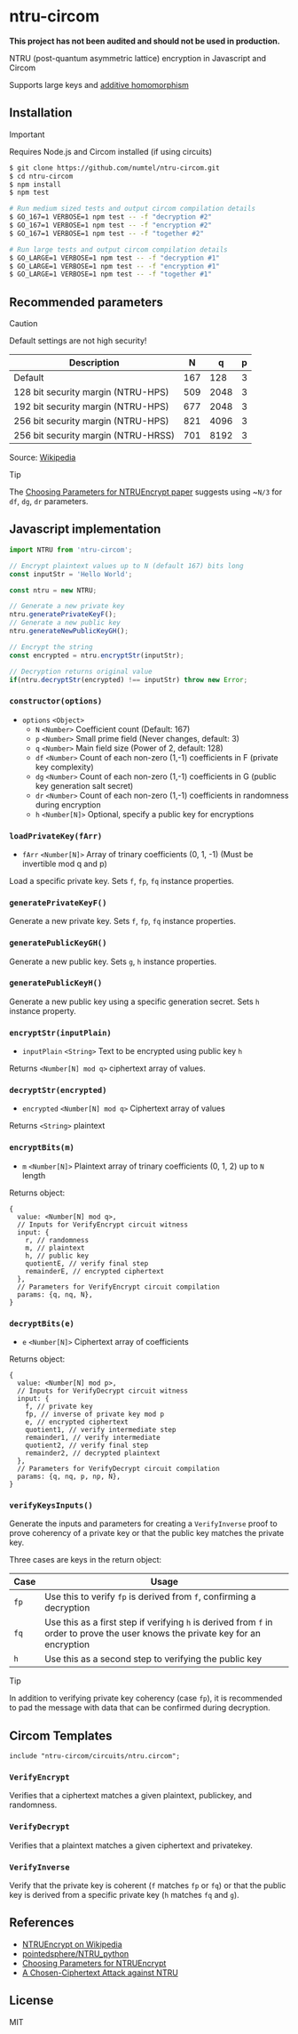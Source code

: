 # ntru-circom

**This project has not been audited and should not be used in production.**

NTRU (post-quantum asymmetric lattice) encryption in Javascript and Circom

Supports large keys and [additive homomorphism](test/reference.test.js#L47)

## Installation

> [!IMPORTANT]
> Requires Node.js and Circom installed (if using circuits)

```sh
$ git clone https://github.com/numtel/ntru-circom.git
$ cd ntru-circom
$ npm install
$ npm test

# Run medium sized tests and output circom compilation details
$ GO_167=1 VERBOSE=1 npm test -- -f "decryption #2"
$ GO_167=1 VERBOSE=1 npm test -- -f "encryption #2"
$ GO_167=1 VERBOSE=1 npm test -- -f "together #2"

# Run large tests and output circom compilation details
$ GO_LARGE=1 VERBOSE=1 npm test -- -f "decryption #1"
$ GO_LARGE=1 VERBOSE=1 npm test -- -f "encryption #1"
$ GO_LARGE=1 VERBOSE=1 npm test -- -f "together #1"
```

## Recommended parameters

> [!CAUTION]
> Default settings are not high security!

Description | 	N  |	q  | 	p
-----------|-----------|---|---------
Default | 167 | 128 | 3
128 bit security margin (NTRU-HPS) |	509 | 	2048 |	3
192 bit security margin (NTRU-HPS) |	677 |	2048 |	3
256 bit security margin (NTRU-HPS) |	821 |	4096 | 	3
256 bit security margin (NTRU-HRSS) | 	701 | 8192 |	3

Source: [Wikipedia](https://en.wikipedia.org/wiki/NTRUEncrypt#Table_1:_Parameters)

> [!TIP]
>
> The [Choosing Parameters for NTRUEncrypt paper](https://jmschanck.info/papers/20150718-ntruparams.pdf) suggests using ~`N/3` for `df`, `dg`, `dr` parameters.

## Javascript implementation

```js
import NTRU from 'ntru-circom';

// Encrypt plaintext values up to N (default 167) bits long
const inputStr = 'Hello World';

const ntru = new NTRU;

// Generate a new private key
ntru.generatePrivateKeyF();
// Generate a new public key
ntru.generateNewPublicKeyGH();

// Encrypt the string
const encrypted = ntru.encryptStr(inputStr);

// Decryption returns original value
if(ntru.decryptStr(encrypted) !== inputStr) throw new Error;
```

### `constructor(options)`

* `options` `<Object>`
  * `N` `<Number>` Coefficient count (Default: 167)
  * `p` `<Number>` Small prime field (Never changes, default: 3)
  * `q` `<Number>` Main field size (Power of 2, default: 128)
  * `df` `<Number>` Count of each non-zero (1,-1) coefficients in F (private key complexity)
  * `dg` `<Number>` Count of each non-zero (1,-1) coefficients in G (public key generation salt secret)
  * `dr` `<Number>` Count of each non-zero (1,-1) coefficients in randomness during encryption
  * `h` `<Number[N]>` Optional, specify a public key for encryptions

### `loadPrivateKey(fArr)`

* `fArr` `<Number[N]>` Array of trinary coefficients (0, 1, -1) (Must be invertible mod q and p)

Load a specific private key. Sets `f`, `fp`, `fq` instance properties.

### `generatePrivateKeyF()`

Generate a new private key. Sets `f`, `fp`, `fq` instance properties.

### `generatePublicKeyGH()`

Generate a new public key. Sets `g`, `h` instance properties.

### `generatePublicKeyH()`

Generate a new public key using a specific generation secret. Sets `h` instance property.

### `encryptStr(inputPlain)`

* `inputPlain` `<String>` Text to be encrypted using public key `h`

Returns `<Number[N] mod q>` ciphertext array of values.

### `decryptStr(encrypted)`

* `encrypted` `<Number[N] mod q>` Ciphertext array of values

Returns `<String>` plaintext

### `encryptBits(m)`

* `m` `<Number[N]>` Plaintext array of trinary coefficients (0, 1, 2) up to `N` length

Returns object:

```
{
  value: <Number[N] mod q>,
  // Inputs for VerifyEncrypt circuit witness
  input: {
    r, // randomness
    m, // plaintext
    h, // public key
    quotientE, // verify final step
    remainderE, // encrypted ciphertext
  },
  // Parameters for VerifyEncrypt circuit compilation
  params: {q, nq, N},
}
```

### `decryptBits(e)`

* `e` `<Number[N]>` Ciphertext array of coefficients

Returns object:

```
{
  value: <Number[N] mod p>,
  // Inputs for VerifyDecrypt circuit witness
  input: {
    f, // private key
    fp, // inverse of private key mod p
    e, // encrypted ciphertext
    quotient1, // verify intermediate step
    remainder1, // verify intermediate
    quotient2, // verify final step
    remainder2, // decrypted plaintext
  },
  // Parameters for VerifyDecrypt circuit compilation
  params: {q, nq, p, np, N},
}
```

### `verifyKeysInputs()`

Generate the inputs and parameters for creating a `VerifyInverse` proof to prove coherency of a private key or that the public key matches the private key.

Three cases are keys in the return object:

Case | Usage
-----|-----------
`fp` | Use this to verify `fp` is derived from `f`, confirming a decryption
`fq` | Use this as a first step if verifying `h` is derived from `f` in order to prove the user knows the private key for an encryption
`h`  | Use this as a second step to verifying the public key

> [!TIP]
> In addition to verifying private key coherency (case `fp`), it is recommended to pad the message with data that can be confirmed during decryption.


## Circom Templates

```circom
include "ntru-circom/circuits/ntru.circom";
```

### `VerifyEncrypt`

Verifies that a ciphertext matches a given plaintext, publickey, and randomness.

### `VerifyDecrypt`

Verifies that a plaintext matches a given ciphertext and privatekey.

### `VerifyInverse`

Verify that the private key is coherent (`f` matches `fp` or `fq`) or that the public key is derived from a specific private key (`h` matches `fq` and `g`).

## References

* [NTRUEncrypt on Wikipedia](https://en.wikipedia.org/wiki/NTRUEncrypt)
* [pointedsphere/NTRU_python](https://github.com/pointedsphere/NTRU_python)
* [Choosing Parameters for NTRUEncrypt](https://jmschanck.info/papers/20150718-ntruparams.pdf)
* [A Chosen-Ciphertext Attack against NTRU](https://www.iacr.org/archive/crypto2000/18800021/18800021.pdf)

## License

MIT
